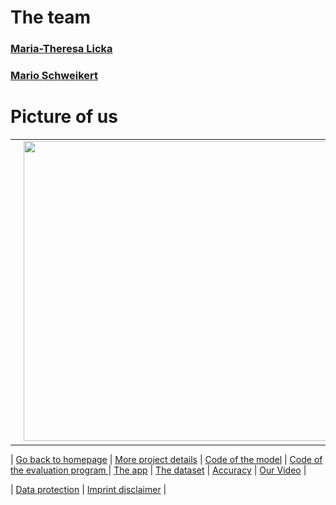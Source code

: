 # The team

### [Maria-Theresa Licka](./Maria-Theresa_Licka.md) 
### [Mario Schweikert](./Mario.md)

# Picture of us

<table>
<tr>
<td>
<img src="https://raw.githubusercontent.com/MatheLi/BWKI/master/res/Mario.png?raw=true"width=500 height=480>
</td>
<td>
<img src="https://raw.githubusercontent.com/MatheLi/Fall_Detection_App_AI/master/res/MariaTheresa.jpg"width=700 height=480>
</td>
</tr>
</table>








| [Go back to homepage](https://matheli.github.io/Fall_Detection_App_AI/.) | [More project details](https://matheli.github.io/Fall_Detection_App_AI/posts/More%20details.html) |  [Code of the model](https://matheli.github.io/Fall_Detection_App_AI/posts/First_model.html) | [Code of the evaluation program ](https://matheli.github.io/Fall_Detection_App_AI/posts/Second_model.html)  | [The app](https://matheli.github.io/Fall_Detection_App_AI/posts/The_app_code.html) | [The dataset](https://matheli.github.io/Fall_Detection_App_AI/posts/The_dataset.html) | [Accuracy](https://matheli.github.io/Fall_Detection_App_AI/posts/Accuracy.html) | [Our Video](https://matheli.github.io/Fall_Detection_App_AI/posts/The_Video.html) |

| [Data protection](https://matheli.github.io/Fall_Detection_App_AI/posts/Datenschutzerkl%C3%A4rung) | [Imprint disclaimer](https://matheli.github.io/Fall_Detection_App_AI/posts/Impressum_Haftungsauschluss) |
